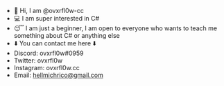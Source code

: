 - 🌌 Hi, I am @ovxrfl0w-cc
- 💻 I am super interested in C#
- 😴 I am just a beginner, I am open to everyone who wants to teach me something about C# or anything else 
- ⬇️ You can contact me here ⬇️
- Discord: ovxrfl0w#0959
- Twitter: ovxrfl0w
- Instagram: ovxrfl0w.cc
- Email: hellmichrico@gmail.com
<!---
ovxrfl0w-cc/ovxrfl0w-cc is a ✨ special ✨ repository because its `README.md` (this file) appears on your GitHub profile.
You can click the Preview link to take a look at your changes.
--->
